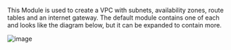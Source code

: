 This Module is used to create a VPC with subnets, availability zones, route tables and an internet gateway. The default module contains one of each and looks like the diagram below, but it can be expanded to contain more. 


![image](https://github.com/user-attachments/assets/24b44767-1ce4-4349-a144-5ce61b28009e)
